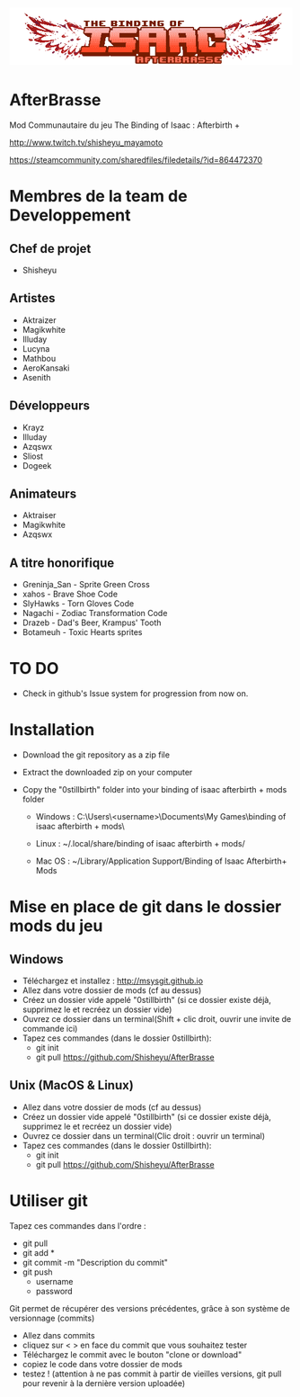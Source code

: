 # ![pageres](assets/imgs/afterbrasse-logo.png)

# AfterBrasse
Mod Communautaire du jeu The Binding of Isaac : Afterbirth +

http://www.twitch.tv/shisheyu_mayamoto

https://steamcommunity.com/sharedfiles/filedetails/?id=864472370

# Membres de la team de Developpement

## Chef de projet

- Shisheyu

## Artistes

- Aktraizer
- Magikwhite
- Illuday
- Lucyna
- Mathbou
- AeroKansaki
- Asenith

## Développeurs

- Krayz
- Illuday
- Azqswx
- Sliost
- Dogeek

## Animateurs

- Aktraiser
- Magikwhite
- Azqswx

## A titre honorifique

- Greninja_San - Sprite Green Cross
- xahos - Brave Shoe Code
- SlyHawks - Torn Gloves Code
- Nagachi - Zodiac Transformation Code
- Drazeb - Dad's Beer, Krampus' Tooth
- Botameuh - Toxic Hearts sprites

# TO DO

- Check in github's Issue system for progression from now on.

# Installation

- Download the git repository as a zip file
- Extract the downloaded zip on your computer
- Copy the "0stillbirth" folder into your binding of isaac afterbirth + mods folder

    - Windows : C:\\Users\\\<username>\\Documents\\My Games\\binding of isaac afterbirth + mods\\
    
    - Linux : ~/.local/share/binding of isaac afterbirth + mods/
    
    - Mac OS : ~/Library/Application Support/Binding of Isaac Afterbirth+ Mods

# Mise en place de git dans le dossier mods du jeu

## Windows

- Téléchargez et installez : http://msysgit.github.io
- Allez dans votre dossier de mods (cf au dessus)
- Créez un dossier vide appelé "0stillbirth" (si ce dossier existe déjà, supprimez le et recréez un dossier vide)
- Ouvrez ce dossier dans un terminal(Shift + clic droit, ouvrir une invite de commande ici)
- Tapez ces commandes (dans le dossier 0stillbirth):
    - git init
    - git pull https://github.com/Shisheyu/AfterBrasse

## Unix (MacOS & Linux)

- Allez dans votre dossier de mods (cf au dessus)
- Créez un dossier vide appelé "0stillbirth" (si ce dossier existe déjà, supprimez le et recréez un dossier vide)
- Ouvrez ce dossier dans un terminal(Clic droit : ouvrir un terminal)
- Tapez ces commandes (dans le dossier 0stillbirth):
    - git init
    - git pull https://github.com/Shisheyu/AfterBrasse

# Utiliser git

Tapez ces commandes dans l'ordre :

- git pull
- git add *
- git commit -m "Description du commit"
- git push
    - username
    - password

Git permet de récupérer des versions précédentes, grâce à son système de versionnage (commits)
- Allez dans commits
- cliquez sur < > en face du commit que vous souhaitez tester
- Téléchargez le commit avec le bouton "clone or download"
- copiez le code dans votre dossier de mods
- testez ! (attention à ne pas commit à partir de vieilles versions, git pull pour revenir à la dernière version uploadée)
